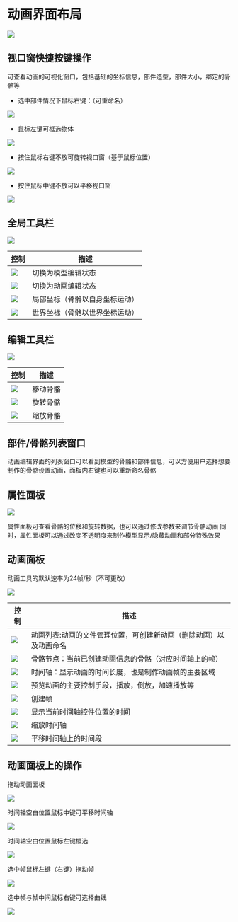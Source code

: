 # 动画界面布局

![](/QQ20241113-010133.png)




## 视口窗快捷按键操作

可查看动画的可视化窗口，包括基础的坐标信息，部件造型，部件大小，绑定的骨骼等

- 选中部件情况下鼠标右键：（可重命名）

![](https://static.codemao.cn/pickduck/H1GdoK-M1e.gif?hash=FkfSTvhr21qyaj2XiRa5WpGPNaWL)



- 鼠标左键可框选物体

![](https://static.codemao.cn/pickduck/HyYVotWfkl.gif?hash=Fh6w1D4m9J6OSiJNlxfcCZwBaKfN)

- 按住鼠标右键不放可旋转视口窗（基于鼠标位置）

![](https://static.codemao.cn/pickduck/HyrPsYZfye.gif?hash=Fuldf1cSz-fVUK8vRL_4hgUSGflp)

- 按住鼠标中键不放可以平移视口窗

![](https://static.codemao.cn/pickduck/HyWLitbfyg.gif?hash=FvmP56jxkSfysyYhL7w0loerU7og)


## 全局工具栏
![](/QQ20241113-010022.png)

| 控制 | 描述 |
| --- | --- |
| ![](/QQ20241113-010044.png) | 切换为模型编辑状态 |
| ![](/QQ20241113-010053.png) | 切换为动画编辑状态 |
| ![](/QQ20241113-010102.png) | 局部坐标（骨骼以自身坐标运动） |
| ![](/QQ20241113-010116.png) | 世界坐标（骨骼以世界坐标运动） |


## 编辑工具栏

![](/QQ20241113-010200.png)

| 控制 | 描述 |
| --- | --- |
| ![](/QQ20241113-010233.png) | 移动骨骼 |
| ![](/QQ20241113-010243.png) | 旋转骨骼 |
| ![](/QQ20241113-010257.png) | 缩放骨骼 |


## 部件/骨骼列表窗口

动画编辑界面的列表窗口可以看到模型的骨骼和部件信息，可以方便用户选择想要制作的骨骼设置动画，面板内右键也可以重新命名骨骼

## 属性面板

![](/QQ20241113-010436.png)

属性面板可查看骨骼的位移和旋转数据，也可以通过修改参数来调节骨骼动画
同时，属性面板可以通过改变不透明度来制作模型显示/隐藏动画和部分特殊效果


## 动画面板

动画工具的默认速率为24帧/秒（不可更改）

![](/C9998F18-36E4-415d-9CA6-F58727D2B80D.png)

| 控制 | 描述 |
| --- | --- |
| ![](/07F470E4-A671-42e0-A3B3-6D2F2EFDCFFC.png) | 动画列表:动画的文件管理位置，可创建新动画（删除动画）以及动画命名 |
| ![](/7C3552D4-1CC3-4507-B3CA-C475458044A6.png) | 骨骼节点：当前已创建动画信息的骨骼（对应时间轴上的帧） |
| ![](/8F4800EE-32CF-4ee8-8586-70C02F7C8F2E.png) | 时间轴：显示动画的时间长度，也是制作动画帧的主要区域 |
| ![](/D020B6C5-987E-4f63-89D2-23BD4D36C2FF.png) | 预览动画的主要控制手段，播放，倒放，加速播放等 |
| ![](/3BDC299D-F841-4c3d-9A0C-19A99D6165D5.png) | 创建帧 |
| ![](/A15B68AB-3ED6-4e03-B48C-AE5CC7CDEBAB.png) | 显示当前时间轴控件位置的时间 |
| ![](/5558B3A5-D99B-49a6-8F01-9DD9D784F63A.png) | 缩放时间轴 |
| ![](/6C939A73-3442-45e0-84D3-DE397917B6D7.png) | 平移时间轴上的时间段 |


## 动画面板上的操作
拖动动画面板

![](https://static.codemao.cn/pickduck/BkDu_K-GJx.gif?hash=Fk802zLym34Orz7VvUHZQPGGYu_s)

时间轴空白位置鼠标中键可平移时间轴

![](https://static.codemao.cn/pickduck/B1uartZMke.gif?hash=ltVh7gp9xDbDnUNC3OEiGbAwNTHF)

时间轴空白位置鼠标左键框选

![](https://static.codemao.cn/pickduck/HJI4_KZGkg.gif?hash=lkGn4SgjjVHHadnPmNFlpqGxBbRz)

选中帧鼠标左键（右键）拖动帧

![](https://static.codemao.cn/pickduck/HyHvuY-zyg.gif?hash=Fn0s6DamEQtnMUXBWgZRGrTpMjlj)

选中帧与帧中间鼠标右键可选择曲线

![](https://static.codemao.cn/pickduck/By7KdtWGyx.gif?hash=Flc0Lc_tEVG85bC3TI7XAA5ztUvt)
